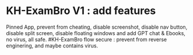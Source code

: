 # KH-ExamBro V1 : add features 
Pinned App, prevent from cheating, disable screenshot, disable nav button, disable split screen, disable floating windows
and add GPT chat & Ebooks, no virus, all safe.
#KH-ExamBro flow secure : prevent from reverse enginering, and maybe contains virus.
